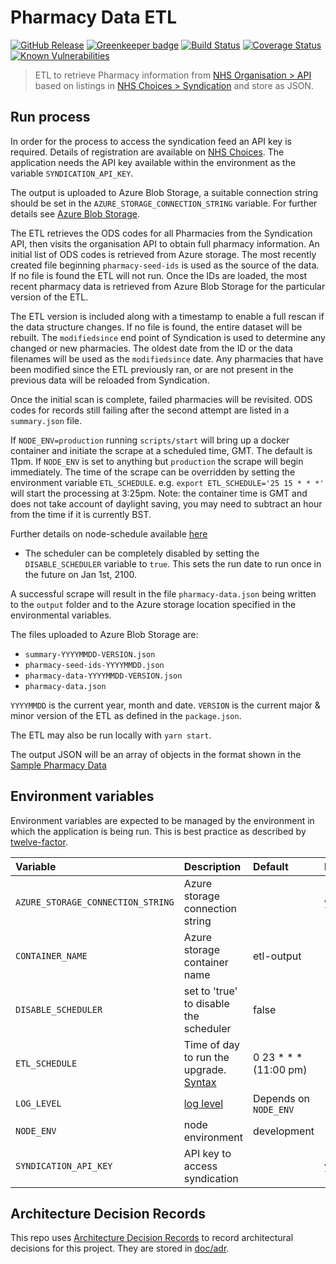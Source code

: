 # Pharmacy Data ETL

[![GitHub Release](https://img.shields.io/github/release/nhsuk/pharmacy-data-etl.svg)](https://github.com/nhsuk/pharmacy-data-etl/releases/latest/)
[![Greenkeeper badge](https://badges.greenkeeper.io/nhsuk/pharmacy-data-etl.svg)](https://greenkeeper.io/)
[![Build Status](https://travis-ci.org/nhsuk/pharmacy-data-etl.svg?branch=master)](https://travis-ci.org/nhsuk/pharmacy-data-etl)
[![Coverage Status](https://coveralls.io/repos/github/nhsuk/pharmacy-data-etl/badge.svg)](https://coveralls.io/github/nhsuk/pharmacy-data-etl)
[![Known Vulnerabilities](https://snyk.io/test/github/nhsuk/pharmacy-data-etl/badge.svg)](https://snyk.io/test/github/nhsuk/pharmacy-data-etl)

> ETL to retrieve Pharmacy information from
> [NHS Organisation > API](http://api.nhs.uk/organisations) based on listings
> in [NHS Choices > Syndication](http://www.nhs.uk/aboutNHSChoices/professionals/syndication/Pages/Webservices.aspx)
> and store as JSON.

## Run process

In order for the process to access the syndication feed an API key is required.
Details of registration are available on
[NHS Choices](http://www.nhs.uk/aboutNHSChoices/professionals/syndication/Pages/Webservices.aspx).
The application needs the API key available within the environment as the
variable `SYNDICATION_API_KEY`.

The output is uploaded to Azure Blob Storage, a suitable connection string
should be set in the `AZURE_STORAGE_CONNECTION_STRING` variable. For further
details see
[Azure Blob Storage](https://azure.microsoft.com/en-gb/services/storage/blobs/).

The ETL retrieves the ODS codes for all Pharmacies from the Syndication API,
then visits the organisation API to obtain full pharmacy information. An
initial list of ODS codes is retrieved from Azure storage. The most recently
created file beginning `pharmacy-seed-ids` is used as the source of the data.
If no file is found the ETL will not run. Once the IDs are loaded, the most
recent pharmacy data is retrieved from Azure Blob Storage for the particular
version of the ETL.

The ETL version is included along with a timestamp to enable a full rescan if
the data structure changes. If no file is found, the entire dataset will be
rebuilt.
The `modifiedsince` end point of Syndication is used to determine any changed
or new pharmacies. The oldest date from the ID or the data filenames will be
used as the `modifiedsince` date. Any pharmacies that have been modified since
the ETL previously ran, or are not present in the previous data will be
reloaded from Syndication.

Once the initial scan is complete, failed pharmacies will be revisited. ODS
codes for records still failing after the second attempt are listed in a
`summary.json` file.

If `NODE_ENV=production` running `scripts/start` will bring up a docker
container and initiate the scrape at a scheduled time, GMT. The default is
11pm. If `NODE_ENV` is set to anything but `production` the scrape will begin
immediately. The time of the scrape can be overridden by setting the
environment variable `ETL_SCHEDULE`. e.g. `export ETL_SCHEDULE='25 15 * * *'`
will start the processing at 3:25pm. Note: the container time is GMT and does
not take account of daylight saving, you may need to subtract an hour from the
time if it is currently BST.

Further details on node-schedule available
[here](https://www.npmjs.com/package/node-schedule)

+ The scheduler can be completely disabled by setting the `DISABLE_SCHEDULER`
  variable to `true`. This sets the run date to run once in the future on Jan
  1st, 2100.

A successful scrape will result in the file `pharmacy-data.json` being written
to the `output` folder and to the Azure storage location specified in the
environmental variables.

The files uploaded to Azure Blob Storage are:

- `summary-YYYYMMDD-VERSION.json`
- `pharmacy-seed-ids-YYYYMMDD.json`
- `pharmacy-data-YYYYMMDD-VERSION.json`
- `pharmacy-data.json`

 `YYYYMMDD` is the current year, month and date. `VERSION` is the current
 major & minor version of the ETL as defined in the `package.json`.

The ETL may also be run locally with `yarn start`.

The output JSON will be an array of objects in the format shown in the
[Sample Pharmacy Data](sample-pharmacy-data.json)

## Environment variables

Environment variables are expected to be managed by the environment in which
the application is being run. This is best practice as described by
[twelve-factor](https://12factor.net/config).

| Variable                          | Description                                                                                                 | Default                | Required |
| :-------------------------------- | :---------------------------------------------------------------------------------------------------------- | :-------------------- | :------- |
| `AZURE_STORAGE_CONNECTION_STRING` | Azure storage connection string                                                                             |                       | yes      |
| `CONTAINER_NAME`                  | Azure storage container name                                                                                | etl-output            |          |
| `DISABLE_SCHEDULER`               | set to 'true' to disable the scheduler                                                                      | false                 |          |
| `ETL_SCHEDULE`                    | Time of day to run the upgrade. [Syntax](https://www.npmjs.com/package/node-schedule#cron-style-scheduling) | 0 23 * * * (11:00 pm) |          |
| `LOG_LEVEL`                       | [log level](https://github.com/trentm/node-bunyan#levels)                                                   | Depends on `NODE_ENV` |          |
| `NODE_ENV`                        | node environment                                                                                            | development           |          |
| `SYNDICATION_API_KEY`             | API key to access syndication                                                                               |                       | yes      |

## Architecture Decision Records

This repo uses
[Architecture Decision Records](http://thinkrelevance.com/blog/2011/11/15/documenting-architecture-decisions)
to record architectural decisions for this project.
They are stored in [doc/adr](doc/adr).
